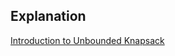 ## Explanation

[Introduction to Unbounded Knapsack](https://www.youtube.com/watch?v=aycn9KO8_Ls&list=PL_z_8CaSLPWekqhdCPmFohncHwz8TY2Go&index=13)